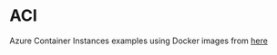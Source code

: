 # ACI
Azure Container Instances examples using Docker images from [here](https://github.com/heathen1878/Docker)
